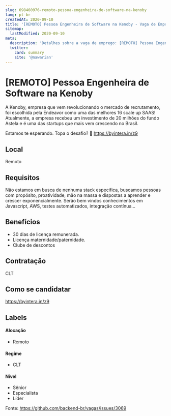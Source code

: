 ```yaml
---
slug: 698460976-remoto-pessoa-engenheira-de-software-na-kenoby
lang: pt-br
createdAt: 2020-09-10
title: '[REMOTO] Pessoa Engenheira de Software na Kenoby - Vaga de Emprego'
sitemap:
  lastModified: 2020-09-10
meta:
  description: 'Detalhes sobre a vaga de emprego: [REMOTO] Pessoa Engenheira de Software na Kenoby'
  twitter:
    card: summary
    site: '@nawarian'
---
```


# [REMOTO] Pessoa Engenheira de Software na Kenoby

A Kenoby, empresa que vem revolucionando o mercado de recrutamento, foi escolhida pela Endeavor como uma das melhores 16 scale up SAAS! Atualmente, a empresa recebeu um investimento de 20 milhões do fundo Astela e é uma das startups que mais vem crescendo no Brasil.

Estamos te esperando. Topa o desafio? 🙂 
https://byintera.in/z9	

## Local

Remoto

## Requisitos

Não estamos em busca de nenhuma stack especifica, buscamos pessoas com propósito, proatividade, mão na massa e dispostas a aprender e crescer exponencialmente. Serão bem vindos conhecimentos em Javascript, AWS, testes automatizados, integração contínua...

## Benefícios

- 30 dias de licença remunerada. 
- Licença maternidade/paternidade.
- Clube de descontos

## Contratação

CLT

## Como se candidatar

https://byintera.in/z9


## Labels

#### Alocação
- Remoto

#### Regime
- CLT

#### Nível
- Sênior
- Especialista
- Líder

Fonte: https://github.com/backend-br/vagas/issues/3069
